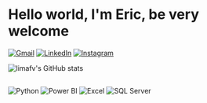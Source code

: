 # Hello world, I'm Eric, be very welcome

[![Gmail](https://img.shields.io/badge/Gmail-4285F4?style=for-the-badge&logo=gmail&logoColor=white)](mailto:erico.lima2005@gmail.com)
[![LinkedIn](https://img.shields.io/badge/LinkedIn-0077B5?style=for-the-badge&logo=linkedin&logoColor=white)](https://www.linkedin.com/in/eric-lima71)
[![Instagram](https://img.shields.io/badge/Instagram-E4405F?style=for-the-badge&logo=instagram&logoColor=white)](https://www.instagram.com/limaxsp__/profilecard/?igsh=MWtmeDJwcGh6NGFodA==)

![limafv's GitHub stats](https://github-readme-stats.vercel.app/api?username=limafv&show_icons=true&theme=tokyonight)

## 

![Python](https://img.shields.io/badge/Python-3776AB?style=for-the-badge&logo=python&logoColor=white)
![Power BI](https://img.shields.io/badge/Power_BI-8C1F24?style=for-the-badge&logo=powerbi&logoColor=white)
![Excel](https://img.shields.io/badge/Excel-217346?style=for-the-badge&logo=microsoft-excel&logoColor=white)
![SQL Server](https://img.shields.io/badge/Microsoft_SQL_Server-CC2927?style=for-the-badge&logo=microsoft-sql-server&logoColor=white)


